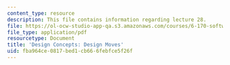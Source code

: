 ```yaml
---
content_type: resource
description: This file contains information regarding lecture 28.
file: https://ol-ocw-studio-app-qa.s3.amazonaws.com/courses/6-170-software-studio-spring-2013/fba964ce0817bed1cb666febfce5f26f_MIT6_170S13_28-con-design.pdf
file_type: application/pdf
resourcetype: Document
title: 'Design Concepts: Design Moves'
uid: fba964ce-0817-bed1-cb66-6febfce5f26f
---
```

